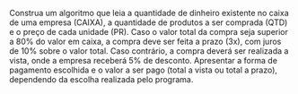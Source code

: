 Construa um algoritmo que leia a quantidade de dinheiro existente no caixa de uma empresa (CAIXA), a quantidade de produtos a ser comprada (QTD) e o preço de cada unidade (PR). Caso o valor total da compra seja superior a 80% do valor em caixa, a compra deve ser feita a prazo (3x), com juros de 10% sobre o valor total. Caso contrário, a compra deverá ser realizada a vista, onde a empresa receberá 5% de desconto. Apresentar a forma de pagamento escolhida e o valor a ser pago (total a vista ou total a prazo), dependendo da escolha realizada pelo programa. 